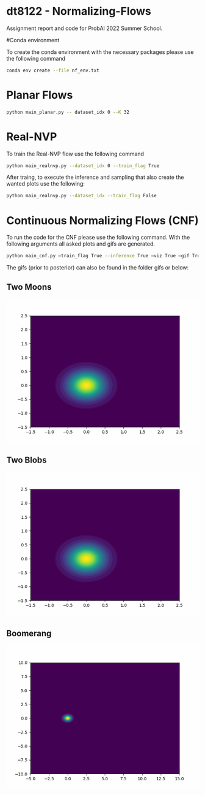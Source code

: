 # dt8122 - Normalizing-Flows

Assignment report and code for ProbAI 2022 Summer School.

#Conda environment

To create the conda environment with the necessary packages please use the following command
  ```bash
  conda env create --file nf_env.txt
  ```

# Planar Flows
  ```bash
  python main_planar.py -- dataset_idx 0 --K 32
  ```

# Real-NVP

To train the Real-NVP flow use the following command
  ```bash
  python main_realnvp.py --dataset_idx 0 --train_flag True
  ```
After traing, to execute the inference and sampling that also create the wanted plots use the following:
  ```bash
  python main_realnvp.py --dataset_idx --train_flag False
  ```

# Continuous Normalizing Flows (CNF)

To run the code for the CNF please use the following command. With the following arguments all asked plots and gifs are generated.
  ```bash
  python main_cnf.py —train_flag True --inference True —viz True —gif True --niters 2000 --dataset_idx 0
  ```

The gifs (prior to posterior) can also be found in the folder gifs or below:

## Two Moons
![](https://github.com/koninik/dt8122-Normalizing-Flows/blob/main/gifs/cnf-Two_Moons.gif)

## Two Blobs
![](https://github.com/koninik/dt8122-Normalizing-Flows/blob/main/gifs/cnf-Two_Blobs.gif)

## Boomerang
![](https://github.com/koninik/dt8122-Normalizing-Flows/blob/main/gifs/cnf-Boomerang.gif)
 
